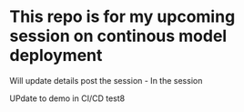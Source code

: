 # This repo is for my upcoming session on continous model deployment
Will update details post the session - In the session

UPdate to demo in CI/CD test8

